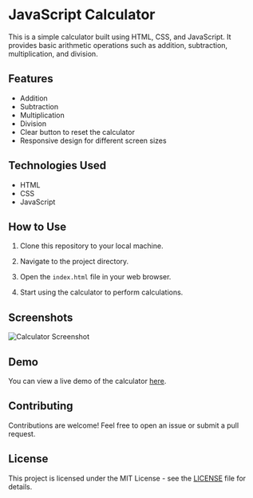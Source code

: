# JavaScript Calculator

This is a simple calculator built using HTML, CSS, and JavaScript. It provides basic arithmetic operations such as addition, subtraction, multiplication, and division.

## Features

- Addition
- Subtraction
- Multiplication
- Division
- Clear button to reset the calculator
- Responsive design for different screen sizes

## Technologies Used

- HTML
- CSS
- JavaScript

## How to Use

1. Clone this repository to your local machine.

2. Navigate to the project directory.

3. Open the `index.html` file in your web browser.

4. Start using the calculator to perform calculations.

## Screenshots

![Calculator Screenshot](screenshots/screenshot.png)

## Demo

You can view a live demo of the calculator [here](https://jscalculatorpm.netlify.app/).

## Contributing

Contributions are welcome! Feel free to open an issue or submit a pull request.

## License

This project is licensed under the MIT License - see the [LICENSE](LICENSE) file for details.
